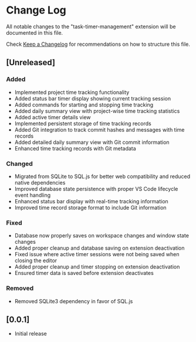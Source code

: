 # Change Log

All notable changes to the "task-timer-management" extension will be documented in this file.

Check [Keep a Changelog](http://keepachangelog.com/) for recommendations on how to structure this file.

## [Unreleased]

### Added

- Implemented project time tracking functionality
- Added status bar timer display showing current tracking session
- Added commands for starting and stopping time tracking
- Added daily summary view with project-wise time tracking statistics
- Added active timer details view
- Implemented persistent storage of time tracking records
- Added Git integration to track commit hashes and messages with time records
- Added detailed daily summary view with Git commit information
- Enhanced time tracking records with Git metadata

### Changed

- Migrated from SQLite to SQL.js for better web compatibility and reduced native dependencies
- Improved database state persistence with proper VS Code lifecycle event handling
- Enhanced status bar display with real-time tracking information
- Improved time record storage format to include Git information

### Fixed

- Database now properly saves on workspace changes and window state changes
- Added proper cleanup and database saving on extension deactivation
- Fixed issue where active timer sessions were not being saved when closing the editor
- Added proper cleanup and timer stopping on extension deactivation
- Ensured timer data is saved before extension deactivates

### Removed

- Removed SQLite3 dependency in favor of SQL.js

## [0.0.1]

- Initial release
